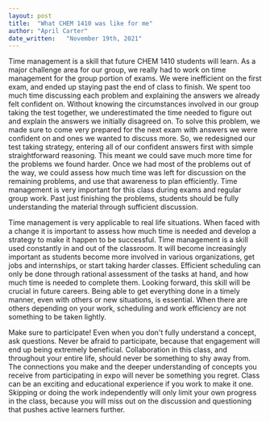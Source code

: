```yaml
---
layout: post
title:  "What CHEM 1410 was like for me"
author: "April Carter"
date_written:   "November 19th, 2021"
---
```

Time management is a skill that future CHEM 1410 students will learn. As a major challenge area for our group, we really had to work on time management for the group portion of exams. We were inefficient on the first exam, and ended up staying past the end of class to finish. We spent too much time discussing each problem and explaining the answers we already felt confident on. Without knowing the circumstances involved in our group taking the test together, we underestimated the time needed to figure out and explain the answers we initially disagreed on. To solve this problem, we made sure to come very prepared for the next exam with answers we were confident on and ones we wanted to discuss more. So, we redesigned our test taking strategy, entering all of our confident answers first with simple straightforward reasoning. This meant we could save much more time for the problems we found harder. Once we had most of the problems out of the way, we could assess how much time was left for discussion on the remaining problems, and use that awareness to plan efficiently. Time management is very important for this class during exams and regular group work. Past just finishing the problems, students should be fully understanding the material through sufficient discussion. 

Time management is very applicable to real life situations. When faced with a change it is important to assess how much time is needed and develop a strategy to make it happen to be successful. Time management is a skill used constantly in and out of the classroom. It will become increasingly important as students become more involved in various organizations, get jobs and internships, or start taking harder classes. Efficient scheduling can only be done through rational assessment of the tasks at hand, and how much time is needed to complete them. Looking forward, this skill will be crucial in future careers. Being able to get everything done in a timely manner, even with others or new situations, is essential. When there are others depending on your work, scheduling and work efficiency are not something to be taken lightly. 

Make sure to participate! Even when you don't fully understand a concept, ask questions. Never be afraid to participate, because that engagement will end up being extremely beneficial. Collaboration in this class, and throughout your entire life, should never be something to shy away from. The connections you make and the deeper understanding of concepts you receive from participating in expo will never be something you regret. Class can be an exciting and educational experience if you work to make it one. Skipping or doing the work independently will only limit your own progress in the class, because you will miss out on the discussion and questioning that pushes active learners further.  
